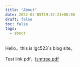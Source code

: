 ```yaml
---
title: "About"
date: 2022-04-05T19:47:21+08:00
draft: false
toc: false
tags:
  - about
---
```


Hello，this is lgc523`s blog site。



Test link pdf，[lsmtree.pdf](/lsmtree.pdf)
